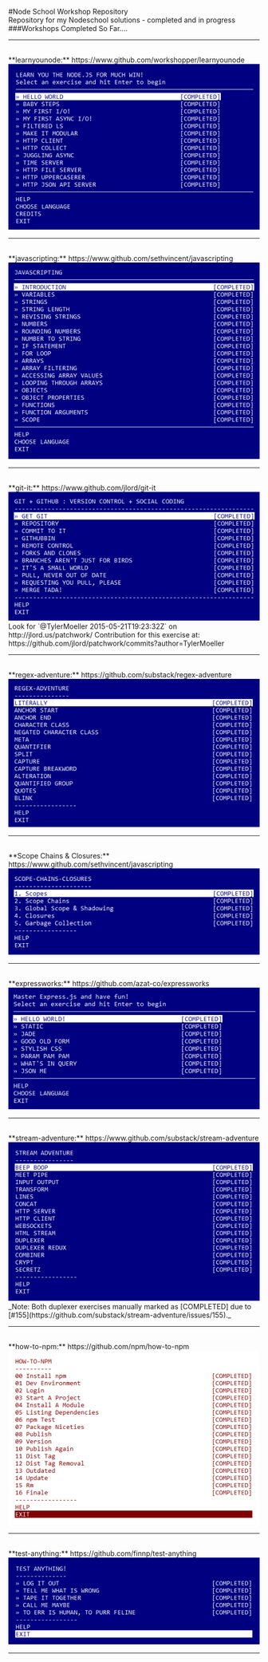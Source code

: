 #Node School Workshop Repository <br />
Repository for my Nodeschool solutions - completed and in progress<br />
###Workshops Completed So Far....<br />
<hr><br />
**learnyounode:** https://www.github.com/workshopper/learnyounode<br />
<img src="https://github.com/TylerMoeller/nodeschool/blob/master/learnyounode/learnyounode.png"><br />
<hr><br />
**javascripting:** https://www.github.com/sethvincent/javascripting<br />
<img src="https://github.com/TylerMoeller/nodeschool/blob/master/javascripting/nodeschool-javascripting.png"><br />
<hr><br />
**git-it:** https://www.github.com/jlord/git-it<br />
<img src="https://github.com/TylerMoeller/nodeschool/blob/master/git-it/nodeschool-git-it.png"><br />
Look for `@TylerMoeller 2015-05-21T19:23:32Z` on http://jlord.us/patchwork/
Contribution for this exercise at: https://github.com/jlord/patchwork/commits?author=TylerMoeller
<hr><br />
**regex-adventure:** https://github.com/substack/regex-adventure<br />
<img src="https://github.com/TylerMoeller/nodeschool/blob/master/regex-adventure/nodeschool-regex-adventure.png"><br />
<hr><br />
**Scope Chains & Closures:** https://www.github.com/sethvincent/javascripting<br />
<img src="https://github.com/TylerMoeller/nodeschool/blob/master/scope-chains-closures/nodeschool-scope-chains-closures.png"><br />
<hr><br />
**expressworks:** https://github.com/azat-co/expressworks<br />
<img src="https://github.com/TylerMoeller/nodeschool/blob/master/expressworks/nodeschool-expressworks.png"><br />
<hr><br />
**stream-adventure:** https://www.github.com/substack/stream-adventure<br />
<img src="https://github.com/TylerMoeller/nodeschool/blob/master/stream-adventure/nodeschool-stream-adventure.png"><br />
_Note: Both duplexer exercises manually marked as [COMPLETED] due to [#155](https://github.com/substack/stream-adventure/issues/155)._<br />
<hr><br />
**how-to-npm:** https://github.com/npm/how-to-npm<br />
<img src="https://github.com/TylerMoeller/nodeschool/blob/master/how-to-npm/nodeschool-how-to-npm.png"><br />
<hr><br />
**test-anything:** https://github.com/finnp/test-anything<br />
<img src="https://github.com/TylerMoeller/nodeschool/blob/master/test-anything/nodeschool-test-anything.png"><br />
<hr><br />
